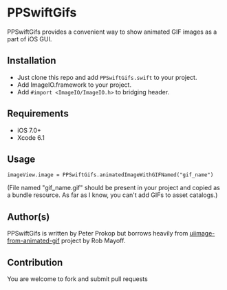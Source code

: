 # PPSwiftGifs

PPSwiftGifs provides a convenient way to show animated GIF images as a part of iOS GUI.

## Installation

* Just clone this repo and add ```PPSwiftGifs.swift``` to your project.
* Add ImageIO.framework to your project.
* Add ```#import <ImageIO/ImageIO.h>``` to bridging header.

## Requirements

- iOS 7.0+
- Xcode 6.1

## Usage

```
imageView.image = PPSwiftGifs.animatedImageWithGIFNamed("gif_name")
```

(File named "gif_name.gif" should be present in your project and copied as a bundle resource.
As far as I know, you can't add GIFs to asset catalogs.)

## Author(s)

PPSwiftGifs is written by Peter Prokop but borrows heavily from 
[uiimage-from-animated-gif](https://github.com/mayoff/uiimage-from-animated-gif)
project by Rob Mayoff.

## Contribution

You are welcome to fork and submit pull requests
